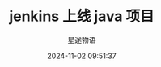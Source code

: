 ---
title: jenkins 上线 java 项目
date: 2024-11-02 09:51:37
permalink: /pages/jenkins5/
categories:
  - 运维
  - Jenkins
tags:
  - Jenkins
author: 星途物语
---